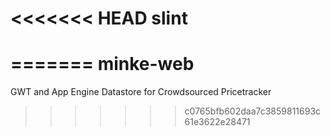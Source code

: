 <<<<<<< HEAD
slint
=====
=======
minke-web
=========

GWT and App Engine Datastore for Crowdsourced Pricetracker
>>>>>>> c0765bfb602daa7c3859811693c61e3622e28471
